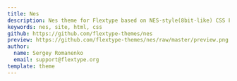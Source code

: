 ```yaml
---
title: Nes
description: Nes theme for Flextype based on NES-style(8bit-like) CSS Framework.
keywords: nes, site, html, css
github: https://github.com/flextype-themes/nes
preview: https://github.com/flextype-themes/nes/raw/master/preview.png
author:
  name: Sergey Romanenko
  email: support@flextype.org
template: theme
---
```



